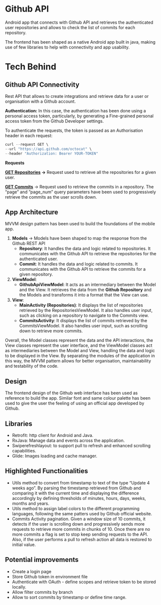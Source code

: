 

# Github API

Android app that connects with Github API and retrieves the authenticated user repositories and
allows to check the list of commits for each repository.

The frontend has been shaped as a native Android app built in java, making use of few libraries to 
help with connectivity and app usability.

# Tech Behind
## Github API Connectivity

Rest API that allows to create integrations and retrieve data for a user or organisation with a Github 
account.

**Authentication:** In this case, the authentication has been done using a personal access token, 
particularly, by generating a Fine-grained personal access token from the Github Developer settings.

To authenticate the requests, the token is passed as an Authorisation header in each request:

```jsx
curl --request GET \
--url "https://api.github.com/octocat" \
--header "Authorization: Bearer YOUR-TOKEN"
```

**Requests**

**[GET Repositories](https://docs.github.com/en/rest/repos/repos?apiVersion=2022-11-28#list-repositories-for-the-authenticated-user)  →** Request used to retrieve all the repositories for a given user.

**[GET Commits](https://docs.github.com/en/rest/commits/commits?apiVersion=2022-11-28)** → Request used to retrieve the commits in a repository. The “page” and ”page_num” query parameters have been used to progressively retrieve the commits as the user scrolls down.

## App Architecture

MVVM design pattern has been used to build the foundations of the mobile app.

1. **Models** → Models have been shaped to map the response from the Github REST API
    - **Repository**: It handles the data and logic related to repositories. It communicates with the Github API to retrieve the repositories for the authenticated user.
    - **Commit**: It handles the data and logic related to commits. It communicates with the Github API to retrieve the commits for a given repository.
2. **ViewModel**:
    - **GithubApiViewModel**: It acts as an intermediary between the Model and the View. It retrieves the data from the **Github Repository** and the Models and transforms it into a format that the View can use.
3. **View**:
    - **MainActivity (Repositories)**: It displays the list of repositories retrieved by the RepositoriesViewModel. It also handles user input, such as clicking on a repository to navigate to the Commits view.
    - **CommitsActivity**: It displays the list of commits retrieved by the CommitsViewModel. It also handles user input, such as scrolling down to retrieve more commits.

Overall, the Model classes represent the data and the API interactions, the View classes represent the user interface, and the ViewModel classes act as intermediaries between the Model and View, handling the data and logic to be displayed in the View. By separating the modules of the application in this way, the MVVM pattern allows for better organisation, maintainability and testability of the code.


## Design

The frontend design of the Github web interface has been used as reference to build the app. Similar font and same colour palette has been used to give the user the feeling of using an official app developed by Github.

## Libraries

- Retrofit: http client for Android and Java.
- RxJava: Manage data and events across the application.
- Swiperefreshlayout: to support pull to refresh and enhanced scrolling capabilities.
- Glide: Images loading and cache manager.

## Highlighted Functionalities

- Utils method to convert from timestamp to text of the type “Update 4 weeks ago”. By parsing the timestamp retrieved from Github and comparing it with the current time and displaying the difference accordingly by defining thresholds of minutes, hours, days, weeks, months and years.
- Utils method to assign label colors to the different programming languages, following the same patters used by Github official website.
- Commits Activity pagination. Given a window size of 10 commits, it detects if the user is scrolling down and progressively sends more requests to retrieve more commits in chunks of 10. Once there are no more commits a flag is set to stop keep sending requests to the API. Also, if the user performs a pull to refresh action all data is restored to initial value.


## Potential improvements
- Create a login page
- Store Github token in environment file
- Authenticate with OAuth - define scopes and retrieve token to be stored locally.
- Allow filter commits by branch
- Allow to sort commits by timestamp or define time range.
